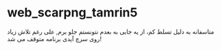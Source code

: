 # web_scarpng_tamrin5
متاسفانه به دلیل تسلط کم، از یه جایی به بعدم نتونستم جلو برم, علی رغم تلاش زیاد روی سرچ آیدی برنامه متوقف می شد!
